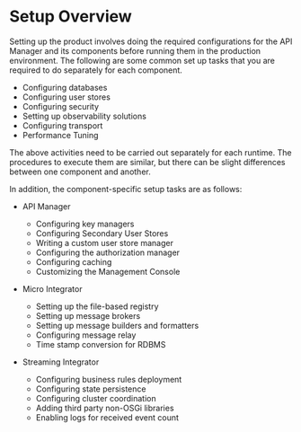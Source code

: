 # Setup Overview

Setting up the product involves doing the required configurations for the API Manager and its components before running them in the production environment. The following are some common set up tasks that you are required to do separately for each component.

- Configuring databases
- Configuring user stores
- Configuring security
- Setting up observability solutions
- Configuring transport
- Performance Tuning

The above activities need to be carried out separately for each runtime. The procedures to execute them are similar, but there can be slight differences between one component and another.

In addition, the component-specific setup tasks are as follows:

- API Manager

    - Configuring key managers
    - Configuring Secondary User Stores
    - Writing a custom user store manager
    - Configuring the authorization manager
    - Configuring caching
    - Customizing the Management Console

- Micro Integrator

    - Setting up the file-based registry
    - Setting up message brokers
    - Setting up message builders and formatters
    - Configuring message relay
    - Time stamp conversion for RDBMS

- Streaming Integrator

    - Configuring business rules deployment
    - Configuring state persistence
    - Configuring cluster coordination
    - Adding third party non-OSGi libraries
    - Enabling logs for received event count
